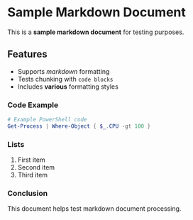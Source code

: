 # Sample Markdown Document

This is a **sample markdown document** for testing purposes.

## Features

- Supports *markdown* formatting
- Tests chunking with `code blocks`
- Includes **various** formatting styles

### Code Example

```powershell
# Example PowerShell code
Get-Process | Where-Object { $_.CPU -gt 100 }
```

### Lists

1. First item
2. Second item
3. Third item

### Conclusion

This document helps test markdown document processing.
